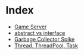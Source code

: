 # Index
- [Game Server](GameServer/README.md)
- [abstract vs interface](1_abstract_interface.md)
- [Garbage Collector Spike](2_GC_spike.md)
- [Thread, ThreadPool, Task](3_Thread.md)